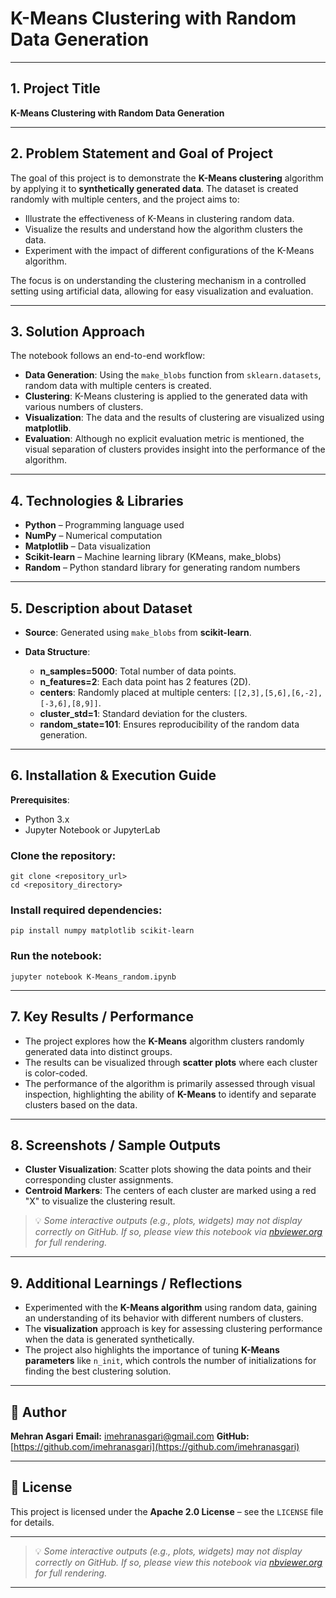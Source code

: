 # **K-Means Clustering with Random Data Generation**

---

## **1. Project Title**

**K-Means Clustering with Random Data Generation**

---

## **2. Problem Statement and Goal of Project**

The goal of this project is to demonstrate the **K-Means clustering** algorithm by applying it to **synthetically generated data**. The dataset is created randomly with multiple centers, and the project aims to:

* Illustrate the effectiveness of K-Means in clustering random data.
* Visualize the results and understand how the algorithm clusters the data.
* Experiment with the impact of different configurations of the K-Means algorithm.

The focus is on understanding the clustering mechanism in a controlled setting using artificial data, allowing for easy visualization and evaluation.

---

## **3. Solution Approach**

The notebook follows an end-to-end workflow:

* **Data Generation**: Using the `make_blobs` function from `sklearn.datasets`, random data with multiple centers is created.
* **Clustering**: K-Means clustering is applied to the generated data with various numbers of clusters.
* **Visualization**: The data and the results of clustering are visualized using **matplotlib**.
* **Evaluation**: Although no explicit evaluation metric is mentioned, the visual separation of clusters provides insight into the performance of the algorithm.

---

## **4. Technologies & Libraries**

* **Python** – Programming language used
* **NumPy** – Numerical computation
* **Matplotlib** – Data visualization
* **Scikit-learn** – Machine learning library (KMeans, make\_blobs)
* **Random** – Python standard library for generating random numbers

---

## **5. Description about Dataset**

* **Source**: Generated using `make_blobs` from **scikit-learn**.
* **Data Structure**:

  * **n\_samples=5000**: Total number of data points.
  * **n\_features=2**: Each data point has 2 features (2D).
  * **centers**: Randomly placed at multiple centers: `[[2,3],[5,6],[6,-2],[-3,6],[8,9]]`.
  * **cluster\_std=1**: Standard deviation for the clusters.
  * **random\_state=101**: Ensures reproducibility of the random data generation.

---

## **6. Installation & Execution Guide**

**Prerequisites**:

* Python 3.x
* Jupyter Notebook or JupyterLab

### **Clone the repository**:

```
git clone <repository_url>
cd <repository_directory>
```

### **Install required dependencies**:

```
pip install numpy matplotlib scikit-learn
```

### **Run the notebook**:

```
jupyter notebook K-Means_random.ipynb
```

---

## **7. Key Results / Performance**

* The project explores how the **K-Means** algorithm clusters randomly generated data into distinct groups.
* The results can be visualized through **scatter plots** where each cluster is color-coded.
* The performance of the algorithm is primarily assessed through visual inspection, highlighting the ability of **K-Means** to identify and separate clusters based on the data.

---

## **8. Screenshots / Sample Outputs**

* **Cluster Visualization**: Scatter plots showing the data points and their corresponding cluster assignments.
* **Centroid Markers**: The centers of each cluster are marked using a red "X" to visualize the clustering result.

> 💡 *Some interactive outputs (e.g., plots, widgets) may not display correctly on GitHub. If so, please view this notebook via [nbviewer.org](https://nbviewer.org) for full rendering.*

---

## **9. Additional Learnings / Reflections**

* Experimented with the **K-Means algorithm** using random data, gaining an understanding of its behavior with different numbers of clusters.
* The **visualization** approach is key for assessing clustering performance when the data is generated synthetically.
* The project also highlights the importance of tuning **K-Means parameters** like `n_init`, which controls the number of initializations for finding the best clustering solution.

---

## **👤 Author**

**Mehran Asgari**
**Email:** [imehranasgari@gmail.com](mailto:imehranasgari@gmail.com)
**GitHub:** [https://github.com/imehranasgari](https://github.com/imehranasgari)

---

## **📄 License**

This project is licensed under the **Apache 2.0 License** – see the `LICENSE` file for details.

---

> 💡 *Some interactive outputs (e.g., plots, widgets) may not display correctly on GitHub. If so, please view this notebook via [nbviewer.org](https://nbviewer.org) for full rendering.*

---

